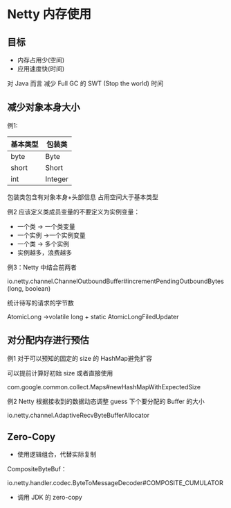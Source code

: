 # Netty 内存使用

## 目标

- 内存占用少(空间)
- 应用速度快(时间)

对 Java 而言 减少 Full GC 的 SWT (Stop the world) 时间

## 减少对象本身大小

例1:

| 基本类型 | 包装类  |
| -------- | ------- |
| byte     | Byte    |
| short    | Short   |
| int      | Integer |

包装类包含有对象本身+头部信息 占用空间大于基本类型



例2 应该定义类成员变量的不要定义为实例变量：

- 一个类 -> 一个类变量
- 一个实例 ->一个实例变量
- 一个类 -> 多个实例
- 实例越多，浪费越多

例3：Netty 中结合前两者

io.netty.channel.ChannelOutboundBuffer#incrementPendingOutboundBytes(long, boolean)

统计待写的请求的字节数

AtomicLong ->volatile long + static AtomicLongFiledUpdater

## 对分配内存进行预估

例1 对于可以预知的固定的 size 的 HashMap避免扩容

可以提前计算好初始 size 或者直接使用

com.google.common.collect.Maps#newHashMapWithExpectedSize

例2 Netty 根据接收到的数据动态调整 guess 下个要分配的 Buffer 的大小

io.netty.channel.AdaptiveRecvByteBufferAllocator

##  Zero-Copy

-  使用逻辑组合，代替实际复制

CompositeByteBuf：

io.netty.handler.codec.ByteToMessageDecoder#COMPOSITE_CUMULATOR

- 调用 JDK 的 zero-copy